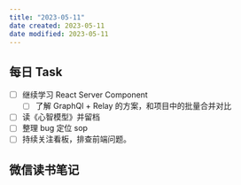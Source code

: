 ```yaml
---
title: "2023-05-11"
date created: 2023-05-11
date modified: 2023-05-11
---
```


## 每日 Task

- [ ] 继续学习 React Server Component
	- [ ] 了解 GraphQl + Relay 的方案，和项目中的批量合并对比
- [ ] 读《心智模型》并留档
- [ ] 整理 bug 定位 sop
- [ ] 持续关注看板，排查前端问题。

## 微信读书笔记

<!-- start of weread -->

<!-- end of weread -->
